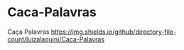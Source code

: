# Caca-Palavras
Caça Palavras
https://img.shields.io/github/directory-file-count/luizalaquini/Caca-Palavras
